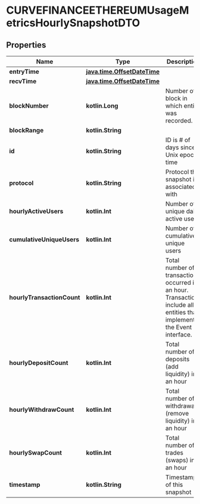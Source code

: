 
# CURVEFINANCEETHEREUMUsageMetricsHourlySnapshotDTO

## Properties
Name | Type | Description | Notes
------------ | ------------- | ------------- | -------------
**entryTime** | [**java.time.OffsetDateTime**](java.time.OffsetDateTime.md) |  |  [optional]
**recvTime** | [**java.time.OffsetDateTime**](java.time.OffsetDateTime.md) |  |  [optional]
**blockNumber** | **kotlin.Long** | Number of block in which entity was recorded. |  [optional]
**blockRange** | **kotlin.String** |  |  [optional]
**id** | **kotlin.String** | ID is # of days since Unix epoch time |  [optional]
**protocol** | **kotlin.String** | Protocol this snapshot is associated with |  [optional]
**hourlyActiveUsers** | **kotlin.Int** | Number of unique daily active users |  [optional]
**cumulativeUniqueUsers** | **kotlin.Int** | Number of cumulative unique users |  [optional]
**hourlyTransactionCount** | **kotlin.Int** | Total number of transactions occurred in an hour. Transactions include all entities that implement the Event interface. |  [optional]
**hourlyDepositCount** | **kotlin.Int** | Total number of deposits (add liquidity) in an hour |  [optional]
**hourlyWithdrawCount** | **kotlin.Int** | Total number of withdrawals (remove liquidity) in an hour |  [optional]
**hourlySwapCount** | **kotlin.Int** | Total number of trades (swaps) in an hour |  [optional]
**timestamp** | **kotlin.String** | Timestamp of this snapshot |  [optional]



